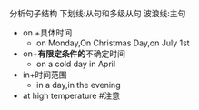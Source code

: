 分析句子结构
下划线:从句和多级从句
波浪线:主句

- on +具体时间
	- on Monday,On Christmas Day,on July 1st
- on+**有限定条件的**不确定时间
	- on a cold day in April
- in+时间范围
	- in a day,in the evening
- at high temperature #注意